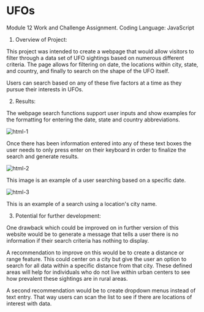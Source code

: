 # UFOs
Module 12 Work and Challenge Assignment.
Coding Language: JavaScript

1.	Overview of Project:

This project was intended to create a webpage that would allow visitors to filter through a data set of UFO sightings based on numerous different criteria. The page allows for filtering on date, the locations within city, state, and country, and finally to search on the shape of the UFO itself.

Users can search based on any of these five factors at a time as they pursue their interests in UFOs.

2.	Results: 

The webpage search functions support user inputs and show examples for the formatting for entering the date, state and country abbreviations. 

![html-1](https://user-images.githubusercontent.com/119453505/231322570-5ffd9ade-af6c-491e-9e75-b9e96575bba9.png)

Once there has been information entered into any of these text boxes the user needs to only press enter on their keyboard in order to finalize the search and generate results.

![html-2](https://user-images.githubusercontent.com/119453505/231322604-39b885a6-4568-4605-bfa5-b9690ba447ef.png)

This image is an example of a user searching based on a specific date.

![html-3](https://user-images.githubusercontent.com/119453505/231322681-b2ba89d1-af97-4cbd-ab29-8a8c7e9bcb7a.png)

This is an example of a search using a location's city name.

3.	Potential for further development:

One drawback which could be improved on in further version of this website would be to generate a message that tells a user there is no information if their search criteria has nothing to display.

A recommendation to improve on this would be to create a distance or range feature. This could center on a city but give the user an option to search for all data within a specific distance from that city. These defined areas will help for individuals who do not live within urban centers to see how prevalent these sightings are in rural areas.

A second recommendation would be to create dropdown menus instead of text entry. That way users can scan the list to see if there are locations of interest with data.


